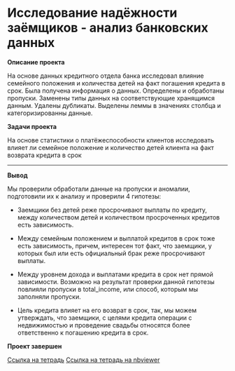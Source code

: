 # Исследование надёжности заёмщиков - анализ банковских данных

<b>Описание проекта</b>

На основе данных кредитного отдела банка исследовал влияние семейного положения и
количества детей на факт погашения кредита в срок. Была получена информация о
данных. Определены и обработаны пропуски. Заменены типы данных на соответствующие
хранящимся данным. Удалены дубликаты. Выделены леммы в значениях столбца и
категоризированны данные.

<b>Задачи проекта</b>

На основе статистики о платёжеспособности клиентов исследовать влияет ли семейное положение и количество детей клиента на факт возврата кредита в срок

---
<b>Вывод</b>

Мы проверили обработали данные на пропуски и аномалии, подготовили их к анализу и проверили 4 гипотезы:

  - Заемщики без детей реже просрочивают выплаты по кредиту, между количеством детей и количеством просроченных кредитов есть зависимость.

  - Между семейным положением и выплатой кредитов в срок тоже есть зависимость, причем, интересен тот факт, что заемщики, у которых был или есть официальный брак реже просрочивают выплаты.

  - Между уровнем дохода и выплатами кредита в срок нет прямой зависимости. Возможно на результат проверки данной гипотезы повлияли пропуски в total_income, или способ, которым мы заполняли пропуски.

  - Цель кредита влияет на его возврат в срок, так, мы можем утверждать, что заемщики, с целями кредита операции с недвижимостью и проведение свадьбы относятся более ответственно к погашению кредита в срок.


<b>Проект завершен</b>

[Ссылка на тетрадь](https://github.com/obertas-artem/my_portfolio/blob/main/01%20-%20Исследование%20надёжности%20заёмщиков/01%20-%20Исследование%20надёжности%20заёмщиков.ipynb)
[Ссылка на тетрадь на nbviewer](https://nbviewer.org/github/obertas-artem/my_projects/blob/main/01%20-%20Исследование%20надёжности%20заёмщиков/01%20-%20Исследование%20надёжности%20заёмщиков.ipynb)

